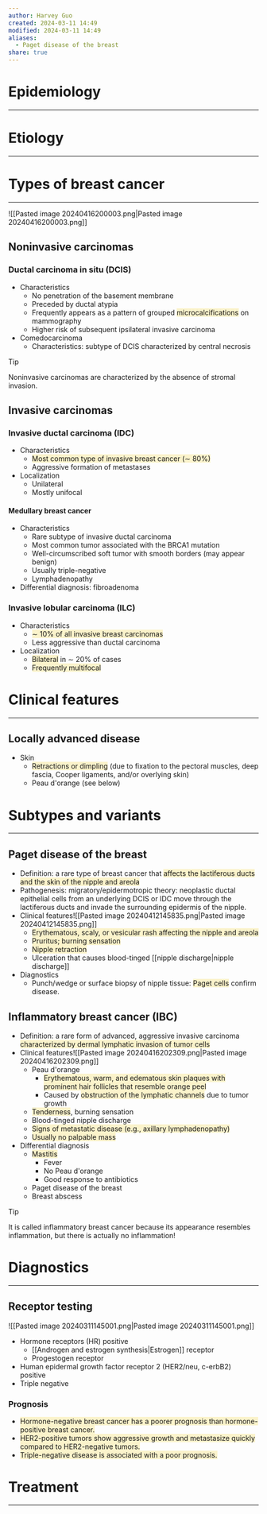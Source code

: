 ```yaml
---
author: Harvey Guo
created: 2024-03-11 14:49
modified: 2024-03-11 14:49
aliases:
  - Paget disease of the breast
share: true
---
```

# Epidemiology
---


# Etiology
---


# Types of breast cancer
---
![[Pasted image 20240416200003.png|Pasted image 20240416200003.png]]
## Noninvasive carcinomas
### Ductal carcinoma in situ (DCIS)
- Characteristics
	- No penetration of the basement membrane
	- Preceded by ductal atypia
	- Frequently appears as a pattern of grouped <span style="background:rgba(240, 200, 0, 0.2)">microcalcifications</span> on mammography
	- Higher risk of subsequent ipsilateral invasive carcinoma
- Comedocarcinoma
	- Characteristics: subtype of DCIS characterized by central necrosis 

>[!tip] 
>Noninvasive carcinomas are characterized by the absence of stromal invasion.
## Invasive carcinomas
### Invasive ductal carcinoma (IDC)
- Characteristics
	- <span style="background:rgba(240, 200, 0, 0.2)">Most common type of invasive breast cancer (∼ 80%) </span>
	- Aggressive formation of metastases
- Localization
	- Unilateral
	- Mostly unifocal
#### Medullary breast cancer 
- Characteristics
	- Rare subtype of invasive ductal carcinoma
	- Most common tumor associated with the BRCA1 mutation
	- Well-circumscribed soft tumor with smooth borders (may appear benign)
	- Usually triple-negative
	- Lymphadenopathy 
- Differential diagnosis: fibroadenoma
### Invasive lobular carcinoma (ILC) 
- Characteristics
	- <span style="background:rgba(240, 200, 0, 0.2)">∼ 10% of all invasive breast carcinomas</span>
	- Less aggressive than ductal carcinoma
- Localization
	- <span style="background:rgba(240, 200, 0, 0.2)">Bilateral</span> in ∼ 20% of cases
	- <span style="background:rgba(240, 200, 0, 0.2)">Frequently multifocal</span>
# Clinical features
---
## Locally advanced disease
- Skin
	- <span style="background:rgba(240, 200, 0, 0.2)">Retractions or dimpling</span> (due to fixation to the pectoral muscles, deep fascia, Cooper ligaments, and/or overlying skin)
	- Peau d'orange (see below)
# Subtypes and variants
---
## Paget disease of the breast
- Definition: a rare type of breast cancer that <span style="background:rgba(240, 200, 0, 0.2)">affects the lactiferous ducts and the skin of the nipple and areola</span>
- Pathogenesis: migratory/epidermotropic theory: neoplastic ductal epithelial cells from an underlying DCIS or IDC  move through the lactiferous ducts and invade the surrounding epidermis of the nipple.
- Clinical features![[Pasted image 20240412145835.png|Pasted image 20240412145835.png]]
	- <span style="background:rgba(240, 200, 0, 0.2)">Erythematous, scaly, or vesicular rash affecting the nipple and areola</span>
	- <span style="background:rgba(240, 200, 0, 0.2)">Pruritus; burning sensation</span>
	- <span style="background:rgba(240, 200, 0, 0.2)">Nipple retraction</span>
	- Ulceration that causes blood-tinged [[nipple discharge|nipple discharge]]
- Diagnostics
	- Punch/wedge or surface biopsy of nipple tissue: <span style="background:rgba(240, 200, 0, 0.2)">Paget cells</span> confirm disease.
## Inflammatory breast cancer (IBC)
- Definition: a rare form of advanced, aggressive invasive carcinoma <span style="background:rgba(240, 200, 0, 0.2)">characterized by dermal lymphatic invasion of tumor cells</span>
- Clinical features![[Pasted image 20240416202309.png|Pasted image 20240416202309.png]]
	- Peau d'orange
		- <span style="background:rgba(240, 200, 0, 0.2)">Erythematous, warm, and edematous skin plaques with prominent hair follicles that resemble orange peel</span>
		- Caused by <span style="background:rgba(240, 200, 0, 0.2)">obstruction of the lymphatic channels</span> due to tumor growth  
	- <span style="background:rgba(240, 200, 0, 0.2)">Tenderness</span>, burning sensation
	- Blood-tinged nipple discharge
	- <span style="background:rgba(240, 200, 0, 0.2)">Signs of metastatic disease (e.g., axillary lymphadenopathy)</span> 
	- <span style="background:rgba(240, 200, 0, 0.2)">Usually no palpable mass</span>
- Differential diagnosis
	- <span style="background:rgba(240, 200, 0, 0.2)">Mastitis</span>
		- Fever
		- No Peau d'orange
		- Good response to antibiotics
	- Paget disease of the breast
	- Breast abscess

>[!tip] 
>It is called inflammatory breast cancer because its appearance resembles inflammation, but there is actually no inflammation!
# Diagnostics
---
## Receptor testing
![[Pasted image 20240311145001.png|Pasted image 20240311145001.png]]
- Hormone receptors (HR) positive
	- [[Androgen and estrogen synthesis|Estrogen]] receptor
	- Progestogen receptor
- Human epidermal growth factor receptor 2 (HER2/neu, c-erbB2) positive
- Triple negative
### Prognosis
- <span style="background:rgba(240, 200, 0, 0.2)">Hormone-negative breast cancer has a poorer prognosis than hormone-positive breast cancer. </span>
- <span style="background:rgba(240, 200, 0, 0.2)">HER2-positive tumors show aggressive growth and metastasize quickly compared to HER2-negative tumors. </span>
- <span style="background:rgba(240, 200, 0, 0.2)">Triple-negative disease is associated with a poor prognosis.</span>

# Treatment
---

